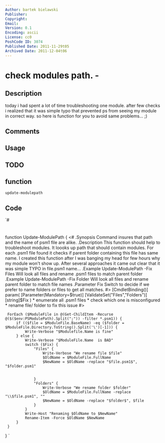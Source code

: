 ```yaml
---
Author: bartek bielawski
Publisher: 
Copyright: 
Email: 
Version: 0.1
Encoding: ascii
License: cc0
PoshCode ID: 3074
Published Date: 2011-11-29t05
Archived Date: 2011-12-04t06
---
```


# check modules path. - 

## Description

today i had spent a lot of time troubleshooting one module. after few checks i realized that it was simple typo that prevented ps from seeing my module in correct way. so here is function for you to avoid same problems… ;)

## Comments



## Usage



## TODO



## function

`update-modulepath`

## Code

`#
 #
 function Update-ModulePath {
 <#
     .Synopsis
         Command insures that path and the name of psm1 file are alike.
     .Description
         This function should help to troubleshoot modules. It loooks up path that should contain modules.
         For each .psm1 file found it checks if parent folder containing this file has same name.
         I created this function after I was banging my head for few hours why my module won't show up.
         After several approaches it came out clear that it was simple TYPO in file.psm1 name...
     .Example
         Update-ModulePath -Fix Files
         Will look all files and rename .psm1 files to match parent folder
     .Example
         Update-ModulePath -Fix Folder
         Will look all files and rename parent folder to match file names
     .Parameter Fix
         Switch to decide if we prefer to name folders or files to get all matches.
 #>
     [CmdletBinding()]
     param(
     [Parameter(Mandatory=$true)]
     [ValidateSet("Files","Folders")]
     [string]$Fix
     )
         * enumerate all .psm1 files
         * check which one is misconfigured
         * rename file/ folder to fix this issue
     #>
     
     ForEach ($ModuleFile in @(Get-ChildItem -Recurse @($($env:PSModulePath).Split(";")) -filter *.psm1)) {
         if (($file = $ModuleFile.BaseName) -eq ($folder = $ModuleFile.Directory.ToString().Split('\')[-1])) {
             Write-Verbose "$Modulefile.Name is fine"
         } else {
             Write-Verbose "$ModuleFile.Name  is BAD"
             switch ($Fix) {
                 "Files" {
                     Write-Verbose "We rename file $file"
                     $OldName = $ModuleFile.FullName
                     $NewName = $OldName -replace "$file.psm1$", "$folder.psm1"
                     
                     
                 }
                 "Folders" {
                     Write-Verbose "We rename folder $folder"
                     $OldName = $ModuleFile.FullName -replace "\\$file.psm1", ""
                     $NewName = $OldName -replace "$folder$", $file
                 }
             }
             Write-Host "Renaming $OldName to $NewName"
             Rename-Item -Force $OldName $NewName
         }
     }
 }
`

